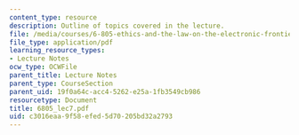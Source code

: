 ```yaml
---
content_type: resource
description: Outline of topics covered in the lecture.
file: /media/courses/6-805-ethics-and-the-law-on-the-electronic-frontier-fall-2005/c3016eaa9f58efed5d70205bd32a2793_6805_lec7.pdf
file_type: application/pdf
learning_resource_types:
- Lecture Notes
ocw_type: OCWFile
parent_title: Lecture Notes
parent_type: CourseSection
parent_uid: 19f0a64c-acc4-5262-e25a-1fb3549cb986
resourcetype: Document
title: 6805_lec7.pdf
uid: c3016eaa-9f58-efed-5d70-205bd32a2793
---
```

